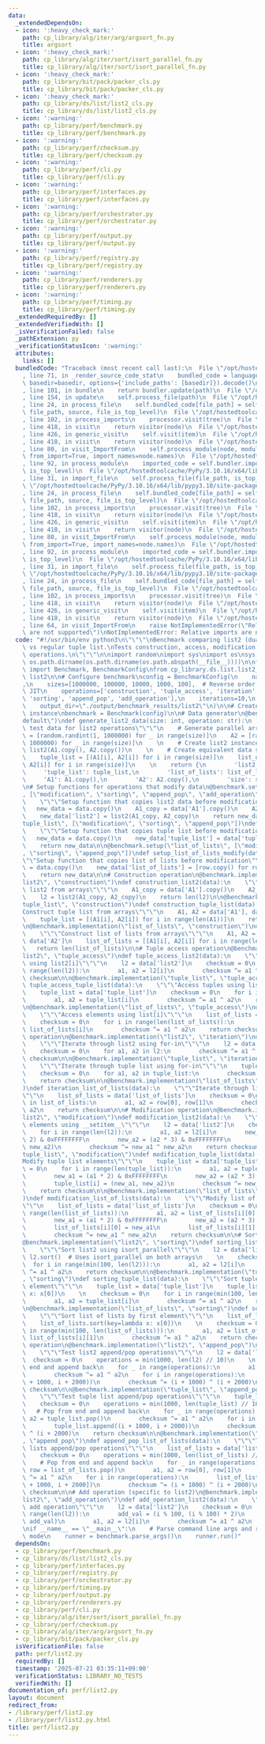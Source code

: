 ```yaml
---
data:
  _extendedDependsOn:
  - icon: ':heavy_check_mark:'
    path: cp_library/alg/iter/arg/argsort_fn.py
    title: argsort
  - icon: ':heavy_check_mark:'
    path: cp_library/alg/iter/sort/isort_parallel_fn.py
    title: cp_library/alg/iter/sort/isort_parallel_fn.py
  - icon: ':heavy_check_mark:'
    path: cp_library/bit/pack/packer_cls.py
    title: cp_library/bit/pack/packer_cls.py
  - icon: ':heavy_check_mark:'
    path: cp_library/ds/list/list2_cls.py
    title: cp_library/ds/list/list2_cls.py
  - icon: ':warning:'
    path: cp_library/perf/benchmark.py
    title: cp_library/perf/benchmark.py
  - icon: ':warning:'
    path: cp_library/perf/checksum.py
    title: cp_library/perf/checksum.py
  - icon: ':warning:'
    path: cp_library/perf/cli.py
    title: cp_library/perf/cli.py
  - icon: ':warning:'
    path: cp_library/perf/interfaces.py
    title: cp_library/perf/interfaces.py
  - icon: ':warning:'
    path: cp_library/perf/orchestrator.py
    title: cp_library/perf/orchestrator.py
  - icon: ':warning:'
    path: cp_library/perf/output.py
    title: cp_library/perf/output.py
  - icon: ':warning:'
    path: cp_library/perf/registry.py
    title: cp_library/perf/registry.py
  - icon: ':warning:'
    path: cp_library/perf/renderers.py
    title: cp_library/perf/renderers.py
  - icon: ':warning:'
    path: cp_library/perf/timing.py
    title: cp_library/perf/timing.py
  _extendedRequiredBy: []
  _extendedVerifiedWith: []
  _isVerificationFailed: false
  _pathExtension: py
  _verificationStatusIcon: ':warning:'
  attributes:
    links: []
  bundledCode: "Traceback (most recent call last):\n  File \"/opt/hostedtoolcache/PyPy/3.10.16/x64/lib/pypy3.10/site-packages/onlinejudge_verify/documentation/build.py\"\
    , line 71, in _render_source_code_stat\n    bundled_code = language.bundle(stat.path,\
    \ basedir=basedir, options={'include_paths': [basedir]}).decode()\n  File \"/opt/hostedtoolcache/PyPy/3.10.16/x64/lib/pypy3.10/site-packages/onlinejudge_verify/languages/python.py\"\
    , line 101, in bundle\n    return bundler.update(path)\n  File \"/opt/hostedtoolcache/PyPy/3.10.16/x64/lib/pypy3.10/site-packages/onlinejudge_verify/languages/python_bundle.py\"\
    , line 154, in update\n    self.process_file(path)\n  File \"/opt/hostedtoolcache/PyPy/3.10.16/x64/lib/pypy3.10/site-packages/onlinejudge_verify/languages/python_bundle.py\"\
    , line 24, in process_file\n    self.bundled_code[file_path] = self.process_imports(tree,\
    \ file_path, source, file_is_top_level)\n  File \"/opt/hostedtoolcache/PyPy/3.10.16/x64/lib/pypy3.10/site-packages/onlinejudge_verify/languages/python_bundle.py\"\
    , line 102, in process_imports\n    processor.visit(tree)\n  File \"/opt/hostedtoolcache/PyPy/3.10.16/x64/lib/pypy3.10/ast.py\"\
    , line 418, in visit\n    return visitor(node)\n  File \"/opt/hostedtoolcache/PyPy/3.10.16/x64/lib/pypy3.10/ast.py\"\
    , line 426, in generic_visit\n    self.visit(item)\n  File \"/opt/hostedtoolcache/PyPy/3.10.16/x64/lib/pypy3.10/ast.py\"\
    , line 418, in visit\n    return visitor(node)\n  File \"/opt/hostedtoolcache/PyPy/3.10.16/x64/lib/pypy3.10/site-packages/onlinejudge_verify/languages/python_bundle.py\"\
    , line 80, in visit_ImportFrom\n    self.process_module(node, module_path, file_is_top_level,\
    \ from_import=True, import_names=node.names)\n  File \"/opt/hostedtoolcache/PyPy/3.10.16/x64/lib/pypy3.10/site-packages/onlinejudge_verify/languages/python_bundle.py\"\
    , line 92, in process_module\n    imported_code = self.bundler.import_file(module_path,\
    \ is_top_level)\n  File \"/opt/hostedtoolcache/PyPy/3.10.16/x64/lib/pypy3.10/site-packages/onlinejudge_verify/languages/python_bundle.py\"\
    , line 31, in import_file\n    self.process_file(file_path, is_top_level)\n  File\
    \ \"/opt/hostedtoolcache/PyPy/3.10.16/x64/lib/pypy3.10/site-packages/onlinejudge_verify/languages/python_bundle.py\"\
    , line 24, in process_file\n    self.bundled_code[file_path] = self.process_imports(tree,\
    \ file_path, source, file_is_top_level)\n  File \"/opt/hostedtoolcache/PyPy/3.10.16/x64/lib/pypy3.10/site-packages/onlinejudge_verify/languages/python_bundle.py\"\
    , line 102, in process_imports\n    processor.visit(tree)\n  File \"/opt/hostedtoolcache/PyPy/3.10.16/x64/lib/pypy3.10/ast.py\"\
    , line 418, in visit\n    return visitor(node)\n  File \"/opt/hostedtoolcache/PyPy/3.10.16/x64/lib/pypy3.10/ast.py\"\
    , line 426, in generic_visit\n    self.visit(item)\n  File \"/opt/hostedtoolcache/PyPy/3.10.16/x64/lib/pypy3.10/ast.py\"\
    , line 418, in visit\n    return visitor(node)\n  File \"/opt/hostedtoolcache/PyPy/3.10.16/x64/lib/pypy3.10/site-packages/onlinejudge_verify/languages/python_bundle.py\"\
    , line 80, in visit_ImportFrom\n    self.process_module(node, module_path, file_is_top_level,\
    \ from_import=True, import_names=node.names)\n  File \"/opt/hostedtoolcache/PyPy/3.10.16/x64/lib/pypy3.10/site-packages/onlinejudge_verify/languages/python_bundle.py\"\
    , line 92, in process_module\n    imported_code = self.bundler.import_file(module_path,\
    \ is_top_level)\n  File \"/opt/hostedtoolcache/PyPy/3.10.16/x64/lib/pypy3.10/site-packages/onlinejudge_verify/languages/python_bundle.py\"\
    , line 31, in import_file\n    self.process_file(file_path, is_top_level)\n  File\
    \ \"/opt/hostedtoolcache/PyPy/3.10.16/x64/lib/pypy3.10/site-packages/onlinejudge_verify/languages/python_bundle.py\"\
    , line 24, in process_file\n    self.bundled_code[file_path] = self.process_imports(tree,\
    \ file_path, source, file_is_top_level)\n  File \"/opt/hostedtoolcache/PyPy/3.10.16/x64/lib/pypy3.10/site-packages/onlinejudge_verify/languages/python_bundle.py\"\
    , line 102, in process_imports\n    processor.visit(tree)\n  File \"/opt/hostedtoolcache/PyPy/3.10.16/x64/lib/pypy3.10/ast.py\"\
    , line 418, in visit\n    return visitor(node)\n  File \"/opt/hostedtoolcache/PyPy/3.10.16/x64/lib/pypy3.10/ast.py\"\
    , line 426, in generic_visit\n    self.visit(item)\n  File \"/opt/hostedtoolcache/PyPy/3.10.16/x64/lib/pypy3.10/ast.py\"\
    , line 418, in visit\n    return visitor(node)\n  File \"/opt/hostedtoolcache/PyPy/3.10.16/x64/lib/pypy3.10/site-packages/onlinejudge_verify/languages/python_bundle.py\"\
    , line 64, in visit_ImportFrom\n    raise NotImplementedError(\"Relative imports\
    \ are not supported\")\nNotImplementedError: Relative imports are not supported\n"
  code: "#!/usr/bin/env python3\n\"\"\"\nBenchmark comparing list2 (dual-array list)\
    \ vs regular tuple list.\nTests construction, access, modification, sorting, append/pop\
    \ operations.\n\"\"\"\n\nimport random\nimport sys\nimport os\nsys.path.insert(0,\
    \ os.path.dirname(os.path.dirname(os.path.abspath(__file__))))\n\nfrom cp_library.perf.benchmark\
    \ import Benchmark, BenchmarkConfig\nfrom cp_library.ds.list.list2_cls import\
    \ list2\n\n# Configure benchmark\nconfig = BenchmarkConfig(\n    name=\"list2\"\
    ,\n    sizes=[1000000, 100000, 10000, 1000, 100],  # Reverse order to warm up\
    \ JIT\n    operations=['construction', 'tuple_access', 'iteration', 'modification',\
    \ 'sorting', 'append_pop', 'add_operation'],\n    iterations=10,\n    warmup=3,\n\
    \    output_dir=\"./output/benchmark_results/list2\"\n)\n\n# Create benchmark\
    \ instance\nbenchmark = Benchmark(config)\n\n# Data generator\n@benchmark.data_generator(\"\
    default\")\ndef generate_list2_data(size: int, operation: str):\n    \"\"\"Generate\
    \ test data for list2 operations\"\"\"\n    # Generate parallel arrays\n    A1\
    \ = [random.randint(1, 1000000) for _ in range(size)]\n    A2 = [random.randint(1,\
    \ 1000000) for _ in range(size)]\n    \n    # Create list2 instance\n    l2 =\
    \ list2(A1.copy(), A2.copy())\n    \n    # Create equivalent data structures\n\
    \    tuple_list = [(A1[i], A2[i]) for i in range(size)]\n    list_of_lists = [[A1[i],\
    \ A2[i]] for i in range(size)]\n    \n    return {\n        'list2': l2,\n   \
    \     'tuple_list': tuple_list,\n        'list_of_lists': list_of_lists,\n   \
    \     'A1': A1.copy(),\n        'A2': A2.copy(),\n        'size': size\n    }\n\
    \n# Setup functions for operations that modify data\n@benchmark.setup(\"list2\"\
    , [\"modification\", \"sorting\", \"append_pop\", \"add_operation\"])\ndef setup_list2_modify(data):\n\
    \    \"\"\"Setup function that copies list2 data before modification\"\"\"\n \
    \   new_data = data.copy()\n    A1_copy = data['A1'].copy()\n    A2_copy = data['A2'].copy()\n\
    \    new_data['list2'] = list2(A1_copy, A2_copy)\n    return new_data\n\n@benchmark.setup(\"\
    tuple_list\", [\"modification\", \"sorting\", \"append_pop\"])\ndef setup_tuple_list_modify(data):\n\
    \    \"\"\"Setup function that copies tuple list before modification\"\"\"\n \
    \   new_data = data.copy()\n    new_data['tuple_list'] = data['tuple_list'].copy()\n\
    \    return new_data\n\n@benchmark.setup(\"list_of_lists\", [\"modification\"\
    , \"sorting\", \"append_pop\"])\ndef setup_list_of_lists_modify(data):\n    \"\
    \"\"Setup function that copies list of lists before modification\"\"\"\n    new_data\
    \ = data.copy()\n    new_data['list_of_lists'] = [row.copy() for row in data['list_of_lists']]\n\
    \    return new_data\n\n# Construction operation\n@benchmark.implementation(\"\
    list2\", \"construction\")\ndef construction_list2(data):\n    \"\"\"Construct\
    \ list2 from arrays\"\"\"\n    A1_copy = data['A1'].copy()\n    A2_copy = data['A2'].copy()\n\
    \    l2 = list2(A1_copy, A2_copy)\n    return len(l2)\n\n@benchmark.implementation(\"\
    tuple_list\", \"construction\")\ndef construction_tuple_list(data):\n    \"\"\"\
    Construct tuple list from arrays\"\"\"\n    A1, A2 = data['A1'], data['A2']\n\
    \    tuple_list = [(A1[i], A2[i]) for i in range(len(A1))]\n    return len(tuple_list)\n\
    \n@benchmark.implementation(\"list_of_lists\", \"construction\")\ndef construction_list_of_lists(data):\n\
    \    \"\"\"Construct list of lists from arrays\"\"\"\n    A1, A2 = data['A1'],\
    \ data['A2']\n    list_of_lists = [[A1[i], A2[i]] for i in range(len(A1))]\n \
    \   return len(list_of_lists)\n\n# Tuple access operation\n@benchmark.implementation(\"\
    list2\", \"tuple_access\")\ndef tuple_access_list2(data):\n    \"\"\"Access tuples\
    \ using list2[i]\"\"\"\n    l2 = data['list2']\n    checksum = 0\n    for i in\
    \ range(len(l2)):\n        a1, a2 = l2[i]\n        checksum ^= a1 ^ a2\n    return\
    \ checksum\n\n@benchmark.implementation(\"tuple_list\", \"tuple_access\")\ndef\
    \ tuple_access_tuple_list(data):\n    \"\"\"Access tuples using list[i]\"\"\"\n\
    \    tuple_list = data['tuple_list']\n    checksum = 0\n    for i in range(len(tuple_list)):\n\
    \        a1, a2 = tuple_list[i]\n        checksum ^= a1 ^ a2\n    return checksum\n\
    \n@benchmark.implementation(\"list_of_lists\", \"tuple_access\")\ndef tuple_access_list_of_lists(data):\n\
    \    \"\"\"Access elements using list[i]\"\"\"\n    list_of_lists = data['list_of_lists']\n\
    \    checksum = 0\n    for i in range(len(list_of_lists)):\n        a1, a2 = list_of_lists[i],\
    \ list_of_lists[i]\n        checksum ^= a1 ^ a2\n    return checksum\n\n# Iteration\
    \ operation\n@benchmark.implementation(\"list2\", \"iteration\")\ndef iteration_list2(data):\n\
    \    \"\"\"Iterate through list2 using for-in\"\"\"\n    l2 = data['list2']\n\
    \    checksum = 0\n    for a1, a2 in l2:\n        checksum ^= a1 ^ a2\n    return\
    \ checksum\n\n@benchmark.implementation(\"tuple_list\", \"iteration\")\ndef iteration_tuple_list(data):\n\
    \    \"\"\"Iterate through tuple list using for-in\"\"\"\n    tuple_list = data['tuple_list']\n\
    \    checksum = 0\n    for a1, a2 in tuple_list:\n        checksum ^= a1 ^ a2\n\
    \    return checksum\n\n@benchmark.implementation(\"list_of_lists\", \"iteration\"\
    )\ndef iteration_list_of_lists(data):\n    \"\"\"Iterate through list of lists\"\
    \"\"\n    list_of_lists = data['list_of_lists']\n    checksum = 0\n    for row\
    \ in list_of_lists:\n        a1, a2 = row[0], row[1]\n        checksum ^= a1 ^\
    \ a2\n    return checksum\n\n# Modification operation\n@benchmark.implementation(\"\
    list2\", \"modification\")\ndef modification_list2(data):\n    \"\"\"Modify list2\
    \ elements using __setitem__\"\"\"\n    l2 = data['list2']\n    checksum = 0\n\
    \    for i in range(len(l2)):\n        a1, a2 = l2[i]\n        new_a1 = (a1 *\
    \ 2) & 0xFFFFFFFF\n        new_a2 = (a2 * 3) & 0xFFFFFFFF\n        l2[i] = (new_a1,\
    \ new_a2)\n        checksum ^= new_a1 ^ new_a2\n    return checksum\n\n@benchmark.implementation(\"\
    tuple_list\", \"modification\")\ndef modification_tuple_list(data):\n    \"\"\"\
    Modify tuple list elements\"\"\"\n    tuple_list = data['tuple_list']\n    checksum\
    \ = 0\n    for i in range(len(tuple_list)):\n        a1, a2 = tuple_list[i]\n\
    \        new_a1 = (a1 * 2) & 0xFFFFFFFF\n        new_a2 = (a2 * 3) & 0xFFFFFFFF\n\
    \        tuple_list[i] = (new_a1, new_a2)\n        checksum ^= new_a1 ^ new_a2\n\
    \    return checksum\n\n@benchmark.implementation(\"list_of_lists\", \"modification\"\
    )\ndef modification_list_of_lists(data):\n    \"\"\"Modify list of lists elements\"\
    \"\"\n    list_of_lists = data['list_of_lists']\n    checksum = 0\n    for i in\
    \ range(len(list_of_lists)):\n        a1, a2 = list_of_lists[i][0], list_of_lists[i][1]\n\
    \        new_a1 = (a1 * 2) & 0xFFFFFFFF\n        new_a2 = (a2 * 3) & 0xFFFFFFFF\n\
    \        list_of_lists[i][0] = new_a1\n        list_of_lists[i][1] = new_a2\n\
    \        checksum ^= new_a1 ^ new_a2\n    return checksum\n\n# Sorting operation\n\
    @benchmark.implementation(\"list2\", \"sorting\")\ndef sorting_list2(data):\n\
    \    \"\"\"Sort list2 using isort_parallel\"\"\"\n    l2 = data['list2']\n   \
    \ l2.sort()  # Uses isort_parallel on both arrays\n    \n    checksum = 0\n  \
    \  for i in range(min(100, len(l2))):\n        a1, a2 = l2[i]\n        checksum\
    \ ^= a1 ^ a2\n    return checksum\n\n@benchmark.implementation(\"tuple_list\"\
    , \"sorting\")\ndef sorting_tuple_list(data):\n    \"\"\"Sort tuple list by first\
    \ element\"\"\"\n    tuple_list = data['tuple_list']\n    tuple_list.sort(key=lambda\
    \ x: x[0])\n    \n    checksum = 0\n    for i in range(min(100, len(tuple_list))):\n\
    \        a1, a2 = tuple_list[i]\n        checksum ^= a1 ^ a2\n    return checksum\n\
    \n@benchmark.implementation(\"list_of_lists\", \"sorting\")\ndef sorting_list_of_lists(data):\n\
    \    \"\"\"Sort list of lists by first element\"\"\"\n    list_of_lists = data['list_of_lists']\n\
    \    list_of_lists.sort(key=lambda x: x[0])\n    \n    checksum = 0\n    for i\
    \ in range(min(100, len(list_of_lists))):\n        a1, a2 = list_of_lists[i][0],\
    \ list_of_lists[i][1]\n        checksum ^= a1 ^ a2\n    return checksum\n\n# Append/pop\
    \ operation\n@benchmark.implementation(\"list2\", \"append_pop\")\ndef append_pop_list2(data):\n\
    \    \"\"\"Test list2 append/pop operations\"\"\"\n    l2 = data['list2']\n  \
    \  checksum = 0\n    operations = min(1000, len(l2) // 10)\n    \n    # Pop from\
    \ end and append back\n    for _ in range(operations):\n        a1, a2 = l2.pop()\n\
    \        checksum ^= a1 ^ a2\n    for i in range(operations):\n        l2.append((i\
    \ + 1000, i + 2000))\n        checksum ^= (i + 1000) ^ (i + 2000)\n    return\
    \ checksum\n\n@benchmark.implementation(\"tuple_list\", \"append_pop\")\ndef append_pop_tuple_list(data):\n\
    \    \"\"\"Test tuple list append/pop operations\"\"\"\n    tuple_list = data['tuple_list']\n\
    \    checksum = 0\n    operations = min(1000, len(tuple_list) // 10)\n    \n \
    \   # Pop from end and append back\n    for _ in range(operations):\n        a1,\
    \ a2 = tuple_list.pop()\n        checksum ^= a1 ^ a2\n    for i in range(operations):\n\
    \        tuple_list.append((i + 1000, i + 2000))\n        checksum ^= (i + 1000)\
    \ ^ (i + 2000)\n    return checksum\n\n@benchmark.implementation(\"list_of_lists\"\
    , \"append_pop\")\ndef append_pop_list_of_lists(data):\n    \"\"\"Test list of\
    \ lists append/pop operations\"\"\"\n    list_of_lists = data['list_of_lists']\n\
    \    checksum = 0\n    operations = min(1000, len(list_of_lists) // 10)\n    \n\
    \    # Pop from end and append back\n    for _ in range(operations):\n       \
    \ row = list_of_lists.pop()\n        a1, a2 = row[0], row[1]\n        checksum\
    \ ^= a1 ^ a2\n    for i in range(operations):\n        list_of_lists.append([i\
    \ + 1000, i + 2000])\n        checksum ^= (i + 1000) ^ (i + 2000)\n    return\
    \ checksum\n\n# Add operation (specific to list2)\n@benchmark.implementation(\"\
    list2\", \"add_operation\")\ndef add_operation_list2(data):\n    \"\"\"Test list2\
    \ add operation\"\"\"\n    l2 = data['list2']\n    checksum = 0\n    for i in\
    \ range(len(l2)):\n        add_val = (i % 100, (i % 100) * 2)\n        l2.add(i,\
    \ add_val)\n        a1, a2 = l2[i]\n        checksum ^= a1 ^ a2\n    return checksum\n\
    \nif __name__ == \"__main__\":\n    # Parse command line args and run appropriate\
    \ mode\n    runner = benchmark.parse_args()\n    runner.run()"
  dependsOn:
  - cp_library/perf/benchmark.py
  - cp_library/ds/list/list2_cls.py
  - cp_library/perf/interfaces.py
  - cp_library/perf/registry.py
  - cp_library/perf/orchestrator.py
  - cp_library/perf/timing.py
  - cp_library/perf/output.py
  - cp_library/perf/renderers.py
  - cp_library/perf/cli.py
  - cp_library/alg/iter/sort/isort_parallel_fn.py
  - cp_library/perf/checksum.py
  - cp_library/alg/iter/arg/argsort_fn.py
  - cp_library/bit/pack/packer_cls.py
  isVerificationFile: false
  path: perf/list2.py
  requiredBy: []
  timestamp: '2025-07-21 03:35:11+09:00'
  verificationStatus: LIBRARY_NO_TESTS
  verifiedWith: []
documentation_of: perf/list2.py
layout: document
redirect_from:
- /library/perf/list2.py
- /library/perf/list2.py.html
title: perf/list2.py
---
```

